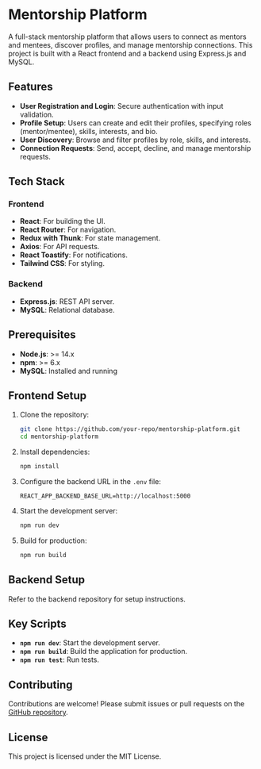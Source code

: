# Mentorship Platform

A full-stack mentorship platform that allows users to connect as mentors and mentees, discover profiles, and manage mentorship connections. This project is built with a React frontend and a backend using Express.js and MySQL.

## Features

- **User Registration and Login**: Secure authentication with input validation.
- **Profile Setup**: Users can create and edit their profiles, specifying roles (mentor/mentee), skills, interests, and bio.
- **User Discovery**: Browse and filter profiles by role, skills, and interests.
- **Connection Requests**: Send, accept, decline, and manage mentorship requests.

## Tech Stack

### Frontend
- **React**: For building the UI.
- **React Router**: For navigation.
- **Redux with Thunk**: For state management.
- **Axios**: For API requests.
- **React Toastify**: For notifications.
- **Tailwind CSS**: For styling.

### Backend
- **Express.js**: REST API server.
- **MySQL**: Relational database.

## Prerequisites

- **Node.js**: >= 14.x
- **npm**: >= 6.x
- **MySQL**: Installed and running

## Frontend Setup

1. Clone the repository:
   ```bash
   git clone https://github.com/your-repo/mentorship-platform.git
   cd mentorship-platform
   ```

2. Install dependencies:
   ```bash
   npm install
   ```

3. Configure the backend URL in the `.env` file:
   ```env
   REACT_APP_BACKEND_BASE_URL=http://localhost:5000
   ```

4. Start the development server:
   ```bash
   npm run dev
   ```

5. Build for production:
   ```bash
   npm run build
   ```

## Backend Setup

Refer to the backend repository for setup instructions.

## Key Scripts

- **`npm run dev`**: Start the development server.
- **`npm run build`**: Build the application for production.
- **`npm run test`**: Run tests.



## Contributing

Contributions are welcome! Please submit issues or pull requests on the [GitHub repository](https://github.com/your-repo/mentorship-platform).

## License

This project is licensed under the MIT License.
